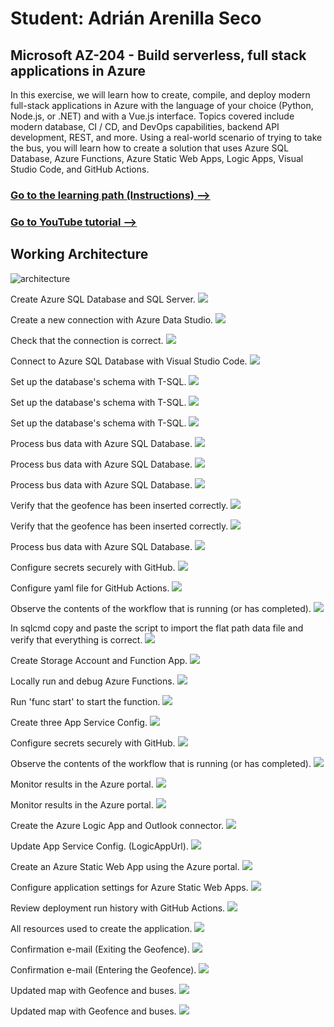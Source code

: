 # Student: Adrián Arenilla Seco
## Microsoft AZ-204 - Build serverless, full stack applications in Azure

In this exercise, we will learn how to create, compile, and deploy modern full-stack applications in Azure with the language of your choice (Python, Node.js, or .NET) and with a Vue.js interface. Topics covered include modern database, CI / CD, and DevOps capabilities, backend API development, REST, and more. Using a real-world scenario of trying to take the bus, you will learn how to create a solution that uses Azure SQL Database, Azure Functions, Azure Static Web Apps, Logic Apps, Visual Studio Code, and GitHub Actions.

### [Go to the learning path (Instructions) -->](https://docs.microsoft.com/es-es/learn/paths/build-serverless-full-stack-apps-azure)
### [Go to YouTube tutorial -->](https://youtu.be/XBxBC959tLg)

## Working Architecture
![architecture](CatchTheBus.svg)


Create Azure SQL Database and SQL Server.
![](Evidences/Image1.png)


Create a new connection with Azure Data Studio.
![](Evidences/Image2.png)


Check that the connection is correct.
![](Evidences/Image3.png)


Connect to Azure SQL Database with Visual Studio Code.
![](Evidences/Image4.png)


Set up the database's schema with T-SQL.
![](Evidences/Image5.png)


Set up the database's schema with T-SQL.
![](Evidences/Image7.png)


Set up the database's schema with T-SQL.
![](Evidences/Image8.png)


Process bus data with Azure SQL Database.
![](Evidences/Image9.png)


Process bus data with Azure SQL Database.
![](Evidences/Image10.png)


Process bus data with Azure SQL Database.
![](Evidences/Image11.png)


Verify that the geofence has been inserted correctly.
![](Evidences/Image12.png)


Verify that the geofence has been inserted correctly.
![](Evidences/Image13.png)


Process bus data with Azure SQL Database.
![](Evidences/Image14.png)


Configure secrets securely with GitHub.
![](Evidences/Image15.png)


Configure yaml file for GitHub Actions.
![](Evidences/Image16.png)


Observe the contents of the workflow that is running (or has completed).
![](Evidences/Image17.png)


In sqlcmd copy and paste the script to import the flat path data file and verify that everything is correct.
![](Evidences/Image18.png)


Create Storage Account and Function App.
![](Evidences/Image19.png)


Locally run and debug Azure Functions.
![](Evidences/Image20.png)


Run 'func start' to start the function.
![](Evidences/Image21.png)


Create three App Service Config.
![](Evidences/Image25.png)


Configure secrets securely with GitHub.
![](Evidences/Image26.png)


Observe the contents of the workflow that is running (or has completed).
![](Evidences/Image27.png)


Monitor results in the Azure portal.
![](Evidences/Image28.png)


Monitor results in the Azure portal.
![](Evidences/Image29.png)


Create the Azure Logic App and Outlook connector.
![](Evidences/Image30.png)


Update App Service Config. (LogicAppUrl).
![](Evidences/Image31.png)


Create an Azure Static Web App using the Azure portal.
![](Evidences/Image32.png)


Configure application settings for Azure Static Web Apps.
![](Evidences/Image33.png)


Review deployment run history with GitHub Actions.
![](Evidences/Image35.png)


All resources used to create the application.
![](Evidences/Image36.png)


Confirmation e-mail (Exiting the Geofence).
![](Evidences/Image37.png)


Confirmation e-mail (Entering the Geofence).
![](Evidences/Image38.png)


Updated map with Geofence and buses.
![](Evidences/Image39.png)


Updated map with Geofence and buses.
![](Evidences/Image40.png)
